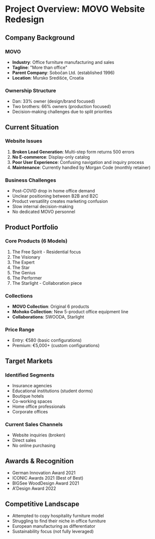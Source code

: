 # Project Overview: MOVO Website Redesign

## Company Background

### MOVO
- **Industry**: Office furniture manufacturing and sales
- **Tagline**: "More than office"
- **Parent Company**: Sobočan Ltd. (established 1996)
- **Location**: Mursko Središće, Croatia

### Ownership Structure
- Dan: 33% owner (design/brand focused)
- Two brothers: 66% owners (production focused)
- Decision-making challenges due to split priorities

## Current Situation

### Website Issues
1. **Broken Lead Generation**: Multi-step form returns 500 errors
2. **No E-commerce**: Display-only catalog
3. **Poor User Experience**: Confusing navigation and inquiry process
4. **Maintenance**: Currently handled by Morgan Code (monthly retainer)

### Business Challenges
- Post-COVID drop in home office demand
- Unclear positioning between B2B and B2C
- Product versatility creates marketing confusion
- Slow internal decision-making
- No dedicated MOVO personnel

## Product Portfolio

### Core Products (6 Models)
1. The Free Spirit - Residential focus
2. The Visionary
3. The Expert
4. The Star
5. The Genius
6. The Performer
7. The Starlight - Collaboration piece

### Collections
- **MOVO Collection**: Original 6 products
- **Mohoko Collection**: New 5-product office equipment line
- **Collaborations**: SWOODA, Starlight

### Price Range
- Entry: €580 (basic configurations)
- Premium: €5,000+ (custom configurations)

## Target Markets

### Identified Segments
- Insurance agencies
- Educational institutions (student dorms)
- Boutique hotels
- Co-working spaces
- Home office professionals
- Corporate offices

### Current Sales Channels
- Website inquiries (broken)
- Direct sales
- No online purchasing

## Awards & Recognition
- German Innovation Award 2021
- ICONIC Awards 2021 (Best of Best)
- BIGSee WoodDesign Award 2021
- A'Design Award 2022

## Competitive Landscape
- Attempted to copy hospitality furniture model
- Struggling to find their niche in office furniture
- European manufacturing as differentiator
- Sustainability focus (not fully leveraged)
